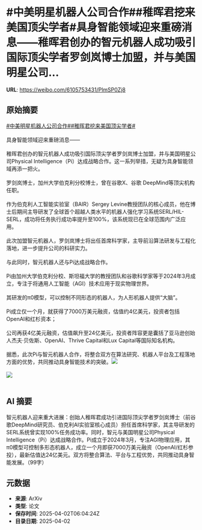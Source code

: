 # #中美明星机器人公司合作##稚晖君挖来美国顶尖学者#具身智能领域迎来重磅消息——稚晖君创办的智元机器人成功吸引国际顶尖学者罗剑岚博士加盟，并与美国明星公司...

**URL**: https://weibo.com/6105753431/PlmSP0Zj8

## 原始摘要

<a href="https://m.weibo.cn/search?containerid=231522type%3D1%26t%3D10%26q%3D%23%E4%B8%AD%E7%BE%8E%E6%98%8E%E6%98%9F%E6%9C%BA%E5%99%A8%E4%BA%BA%E5%85%AC%E5%8F%B8%E5%90%88%E4%BD%9C%23&amp;extparam=%23%E4%B8%AD%E7%BE%8E%E6%98%8E%E6%98%9F%E6%9C%BA%E5%99%A8%E4%BA%BA%E5%85%AC%E5%8F%B8%E5%90%88%E4%BD%9C%23" data-hide=""><span class="surl-text">#中美明星机器人公司合作#</span></a><a href="https://m.weibo.cn/search?containerid=231522type%3D1%26t%3D10%26q%3D%23%E7%A8%9A%E6%99%96%E5%90%9B%E6%8C%96%E6%9D%A5%E7%BE%8E%E5%9B%BD%E9%A1%B6%E5%B0%96%E5%AD%A6%E8%80%85%23&amp;extparam=%23%E7%A8%9A%E6%99%96%E5%90%9B%E6%8C%96%E6%9D%A5%E7%BE%8E%E5%9B%BD%E9%A1%B6%E5%B0%96%E5%AD%A6%E8%80%85%23" data-hide=""><span class="surl-text">#稚晖君挖来美国顶尖学者#</span></a><br><br>具身智能领域迎来重磅消息——<br><br>稚晖君创办的智元机器人成功吸引国际顶尖学者罗剑岚博士加盟，并与美国明星公司Physical Intelligence（Pi）达成战略合作。这一系列举措，无疑为具身智能领域再添一把火。<br><br>罗剑岚博士，加州大学伯克利分校博士，曾在谷歌X、谷歌 DeepMind等顶尖机构任职。<br><br>作为伯克利人工智能实验室（BAIR）Sergey Levine教授团队的核心成员，他在博士后期间主导研发了全球首个超越人类水平的机器人强化学习系统SERL/HIL-SERL，成功将任务执行成功率提升至100%，该系统现已在全球范围内广泛应用。<br><br>此次加盟智元机器人，罗剑岚博士将出任首席科学家，主导前沿算法研发与工程化落地，进一步提升公司的科研实力。<br><br>与此同时，智元机器人还与Pi达成战略合作。<br><br>Pi由加州大学伯克利分校、斯坦福大学的教授团队和谷歌科学家等于2024年3月成立，专注于将通用人工智能（AGI）技术应用于现实物理世界。<br><br>其研发的π0模型，可以控制不同形态的机器人，为人形机器人提供“大脑”。<br><br>Pi成立仅一个月，就获得了7000万美元融资，估值约4亿美元，投资者包括OpenAI和红杉资本；<br><br>公司再获4亿美元融资，估值飙升至24亿美元，投资者阵容更是囊括了亚马逊创始人杰夫·贝佐斯、OpenAI、Thrive Capital和Lux Capital等国际知名机构。<br><br>据悉，此次Pi与智元机器人合作，将整合双方在算法研究、机器人平台及工程落地方面的优势，共同推动具身智能技术的突破。<img style="" src="https://tvax2.sinaimg.cn/large/006Fd7o3gy1i0293cfgoij30u60k4qdm.jpg" referrerpolicy="no-referrer"><br><br><img style="" src="https://tvax4.sinaimg.cn/large/006Fd7o3gy1i0293d2auej30sw0g974y.jpg" referrerpolicy="no-referrer"><br><br>

## AI 摘要

智元机器人迎来重大进展：创始人稚晖君成功引进国际顶尖学者罗剑岚博士（前谷歌DeepMind研究员、伯克利AI实验室核心成员）担任首席科学家，其主导研发的SERL系统曾实现100%任务成功率。同时，智元与美国明星公司Physical Intelligence（Pi）达成战略合作。Pi成立于2024年3月，专注AGI物理应用，其π0模型可控制多形态机器人，成立一个月即获7000万美元融资（OpenAI/红杉参投），最新估值达24亿美元。双方将整合算法、平台与工程优势，共同推动具身智能发展。（99字）

## 元数据

- **来源**: ArXiv
- **类型**: 论文
- **保存时间**: 2025-04-02T06:04:24Z
- **目录日期**: 2025-04-02
